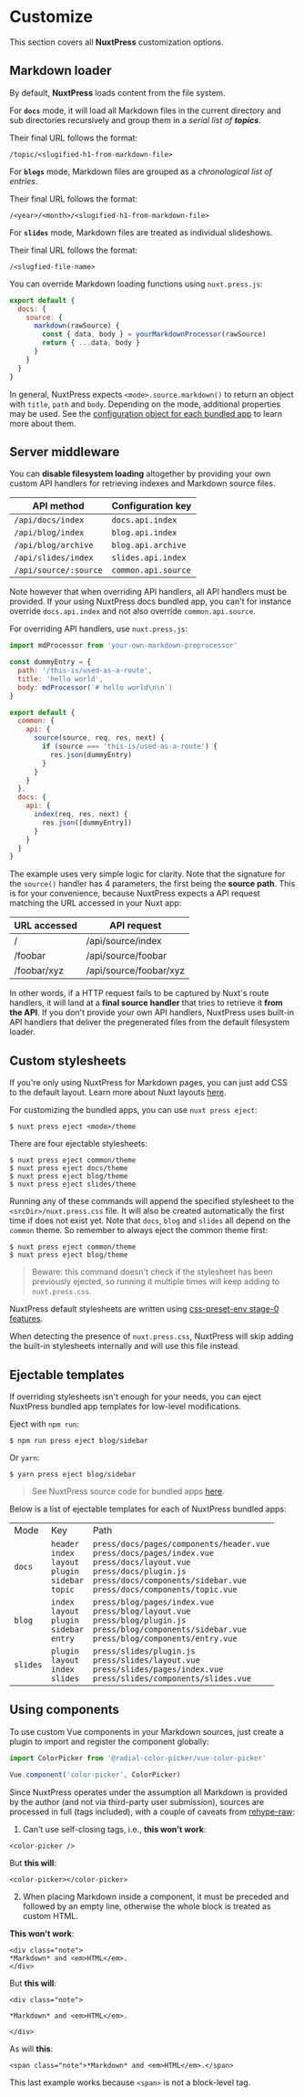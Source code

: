 # Customize

This section covers all **NuxtPress** customization options.

## Markdown loader

By default, **NuxtPress** loads content from the file system.

For **`docs`** mode, it will load all Markdown files in the current directory
and sub directories recursively and group them in a _serial list of **topics**_.

Their final URL follows the format:

```
/topic/<slugified-h1-from-markdown-file>
```

For **`blogs`** mode, Markdown files are grouped as a *_chronological list of
entries_*.

Their final URL follows the format:

```
/<year>/<month>/<slugified-h1-from-markdown-file>
```

For **`slides`** mode, Markdown files are treated as individual slideshows.

Their final URL follows the format:

```
/<slugfied-file-name>
```

You can override Markdown loading functions using `nuxt.press.js`:

```js
export default {
  docs: {
    source: {
      markdown(rawSource) {
        const { data, body } = yourMarkdownProcessor(rawSource)
        return { ...data, body }
      }
    }
  }
}
```

In general, NuxtPress expects `<mode>.source.markdown()` to return an object 
with `title`, `path` and `body`. Depending on the mode, additional properties 
may be used. See the [configuration object for each bundled app][source-code] 
to learn more about them.

## Server middleware

You can **disable filesystem loading** altogether by providing your own custom 
API handlers for retrieving indexes and Markdown source files.

| API method                          | Configuration key                     |
| ----------------------------------- | ------------------------------------- |
| `/api/docs/index`                   | `docs.api.index`                      |
| `/api/blog/index`                   | `blog.api.index`                      |
| `/api/blog/archive`                 | `blog.api.archive`                    |
| `/api/slides/index`                 | `slides.api.index`                    |
| `/api/source/:source`               | `common.api.source`                   |

Note however that when overriding API handlers, all API handlers must be 
provided. If your using NuxtPress docs bundled app, you can't for instance 
override `docs.api.index` and not also override `common.api.source`.

For overriding API handlers, use `nuxt.press.js`:

```js
import mdProcessor from 'your-own-markdown-preprocessor'

const dummyEntry = {
  path: '/this-is/used-as-a-route',
  title: 'hello world',
  body: mdProcessor('# hello world\n\n`)
}

export default {
  common: {
    api: {
      source(source, req, res, next) {
        if (source === 'this-is/used-as-a-route') {
          res.json(dummyEntry)
        }
      }
    }
  },
  docs: {
    api: {
      index(req, res, next) {
        res.json([dummyEntry])
      }
    }
  }
}
```

The example uses very simple logic for clarity. Note that the signature for
the `source()` handler has 4 parameters, the first being the **source path**. 
This is for your convenience, because NuxtPress expects a API request matching 
the URL accessed in your Nuxt app:

URL accessed    | API request
--------------- | --------------------
/               | /api/source/index
/foobar         | /api/source/foobar
/foobar/xyz     | /api/source/foobar/xyz

In other words, if a HTTP request fails to be captured by Nuxt's route handlers,
it will land at a **final source handler** that tries to retrieve it **from the 
API**. If you don't provide your own API handlers, NuxtPress uses built-in API
handlers that deliver the pregenerated files from the default filesystem loader.

## Custom stylesheets

If you're only using NuxtPress for Markdown pages, you can just add CSS to
the default layout. Learn more about Nuxt layouts [here][nuxt-layouts].

[nuxt-layouts]: https://nuxtjs.org/guide/views#layouts

For customizing the bundled apps, you can use `nuxt press eject`:

```
$ nuxt press eject <mode>/theme
```

There are four ejectable stylesheets:

```
$ nuxt press eject common/theme
$ nuxt press eject docs/theme
$ nuxt press eject blog/theme
$ nuxt press eject slides/theme
```

Running any of these commands will append the specified stylesheet to the 
`<srcDir>/nuxt.press.css` file. It will also be created automatically the first
time if does not exist yet. Note that `docs`, `blog` and `slides` all depend
on the `common` theme. So remember to always eject the common theme first:


```
$ nuxt press eject common/theme
$ nuxt press eject blog/theme
```

> Beware: this command doesn't check if the stylesheet has been previously 
> ejected, so running it multiple times will keep adding to `nuxt.press.css`.

NuxtPress default stylesheets are written using [css-preset-env stage-0 features][stage-0].

[stage-0]: https://preset-env.cssdb.org/

When detecting the presence of `nuxt.press.css`, NuxtPress will skip adding
the built-in stylesheets internally and will use this file instead.

## Ejectable templates

If overriding stylesheets isn't enough for your needs, you can eject NuxtPress 
bundled app templates for low-level modifications.

Eject with `npm run`:

```shell
$ npm run press eject blog/sidebar
```

Or `yarn`:


```shell
$ yarn press eject blog/sidebar
```

> See NuxtPress source code for bundled apps [here][source-code].

[source-code]: https://github.com/nuxt/press/tree/master/src/blueprints

Below is a list of ejectable templates for each of NuxtPress bundled apps:

<table>
<tr>
<td>Mode</td>
<td>Key</td>
<td>Path</td>
</tr>
<tr>
<td><code>docs</code></td>
<td>
<code>header</code><br>
<code>index</code><br>
<code>layout</code><br>
<code>plugin</code><br>
<code>sidebar</code><br>
<code>topic</code>
</td>
<td>
<code>press/docs/pages/components/header.vue</code><br>
<code>press/docs/pages/index.vue</code><br>
<code>press/docs/layout.vue</code><br>
<code>press/docs/plugin.js</code><br>
<code>press/docs/components/sidebar.vue</code><br>
<code>press/docs/components/topic.vue
</td>
</tr>
<tr>
<td><code>blog</code></td>
<td>
<code>index</code><br>
<code>layout</code><br>
<code>plugin</code><br>
<code>sidebar</code><br>
<code>entry</code>
</td>
<td>
<code>press/blog/pages/index.vue</code><br>
<code>press/blog/layout.vue</code><br>
<code>press/blog/plugin.js</code><br>
<code>press/blog/components/sidebar.vue</code><br>
<code>press/blog/components/entry.vue
</td>
</tr>
<tr>
<td><code>slides</code></td>
<td>
<code>plugin</code><br>
<code>layout</code><br>
<code>index</code><br>
<code>slides</code>
</td>
<td>
<code>press/slides/plugin.js</code><br>
<code>press/slides/layout.vue</code><br>
<code>press/slides/pages/index.vue</code><br>
<code>press/slides/components/slides.vue
</td>
</tr>
</table>


## Using components

To use custom Vue components in your Markdown sources, just create a plugin to 
import and register the component globally:

```js
import ColorPicker from '@radial-color-picker/vue-color-picker'

Vue.component('color-picker', ColorPicker)
```

Since NuxtPress operates under the assumption all Markdown is provided by the
author (and not via third-party user submission), sources are processed in full
(tags included), with a couple of caveats from [rehype-raw][rehype-raw]:

1. Can't use self-closing tags, i.e., **this won't work**:

```markup
<color-picker />
```

But **this will**:

```markup
<color-picker></color-picker>
```

2. When placing Markdown inside a component, it must be preceded and followed
by an empty line, otherwise the whole block is treated as custom HTML.

**This won't work**:

```markup
<div class="note">
*Markdown* and <em>HTML</em>.
</div>
```

But **this will**:

```markup
<div class="note">

*Markdown* and <em>HTML</em>.

</div>
```

As will **this**:

```markup
<span class="note">*Markdown* and <em>HTML</em>.</span>
```

This last example works because `<span>` is not a block-level tag.

[rehype-raw]: https://github.com/rehypejs/rehype-raw
